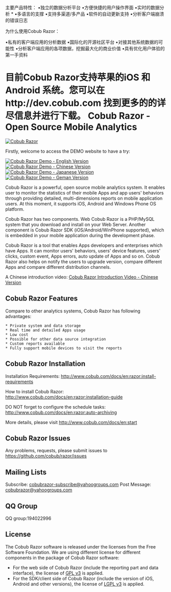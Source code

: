 主要产品特性：
•独立的数据分析平台
•方便快捷的用户操作界面
•实时的数据分析 *
•多语言的支撑
•支持多渠道/多产品
•软件的自动更新支持
•分析客户端崩溃的错误日志

为什么使用Cobub Razor：

•私有的客户端应用的分析数据
•国际化的开源社区平台
•对接其他系统数据的可能性
•分析客户端应用的各项数据，挖掘最大化的商业价值
•具有优化用户体验的第一手资料

目前Cobub Razor支持苹果的iOS 和 Android 系统。您可以在http://dev.cobub.com 找到更多的的详尽信息并进行下载。
Cobub Razor - Open Source Mobile Analytics
=============
[![Cobub Razor](http://www.cobub.com/docs/lib/tpl/dokuwiki/images/logo.png)](http://www.cobub.com)

Firstly, welcome to access the DEMO website to have a try:   
  
[![**Cobub Razor Demo - English Version**](http://demo.cobub.com/index/english.png)](http://demo.cobub.com/razor/en) &nbsp;&nbsp;&nbsp;[![**Cobub Razor Demo - Chinese Version**](http://demo.cobub.com/index/china.png)](http://demo.cobub.com/razor)&nbsp;&nbsp;&nbsp;[![**Cobub Razor Demo - Japanese Version**](http://demo.cobub.com/index/japan.png)](http://demo.cobub.com/razor/ja) &nbsp;&nbsp;&nbsp;[![**Cobub Razor Demo - Geman Version**](http://demo.cobub.com/index/german.png)](http://demo.cobub.com/razor/de)

Cobub Razor is a powerful, open source mobile analytics system. It enables user to monitor the statistics of their mobile Apps and app users' behaviors through providing detailed, multi-dimensions reports on mobile application users.  At this moment, it supports iOS, Android and Windows Phone OS platform.

Cobub Razor has two components. Web Cobub Razor is a PHP/MySQL system that you download and install on your Web Server. Another component is Cobub Razor SDK (iOS/Android/WinPhone supported), which is embedded in your mobile application during the development phase.

Cobub Razor is a tool that enables Apps developers and enterprises which have Apps. It can monitor users' behaviors, users' device features, users' clicks, custom event, Apps errors, auto update of Apps and so on. Cobub Razor also helps on notify the users to upgrade version, compare different Apps and compare different distribution channels.

A Chinese introduction video: [Cobub Razor Introduction Video - Chinese Version](http://v.youku.com/v_show/id_XNDM4OTgwNzEy.html)

Cobub Razor Features
-------

Compare to other analytics systems, Cobub Razor has following advantages:

	* Private system and data storage
	* Real time and detailed Apps usage
	* Low cost
	* Possible for other data source integration
	* Custom reports available
	* Fully support mobile devices to visit the reports
	
Cobub Razor Installation
-------

Installation Requirements:  http://www.cobub.com/docs/en:razor:install-requirements

How to install Cobub Razor: http://www.cobub.com/docs/en:razor:installation-guide

DO NOT forget to configure the schedule tasks: http://www.cobub.com/docs/en:razor:auto-archiving

More details, please visit http://www.cobub.com/docs/en:start


Cobub Razor Issues
-------

Any problems, requests, please submit issues to https://github.com/cobub/razor/issues

Mailing Lists
-------

Subscribe:  cobubrazor-subscribe@yahoogroups.com
Post Message:  cobubrazor@yahoogroups.com

QQ Group
-------

QQ group:194022996

License
-------

The Cobub Razor software is released under the licenses from the Free Software Foundation.
We are using different license for different components in the package of Cobub Razor software:

 *  For the web side of Cobub Razor (include the reporting part and data interface), the license of [GPL v3](http://www.gnu.org/licenses/gpl-3.0.txt) is applied.
 *  For the SDK/client side of Cobub Razor (include the version of iOS, Android and other versions), the license of [LGPL v3](http://www.gnu.org/licenses/lgpl-3.0.txt) is applied.




